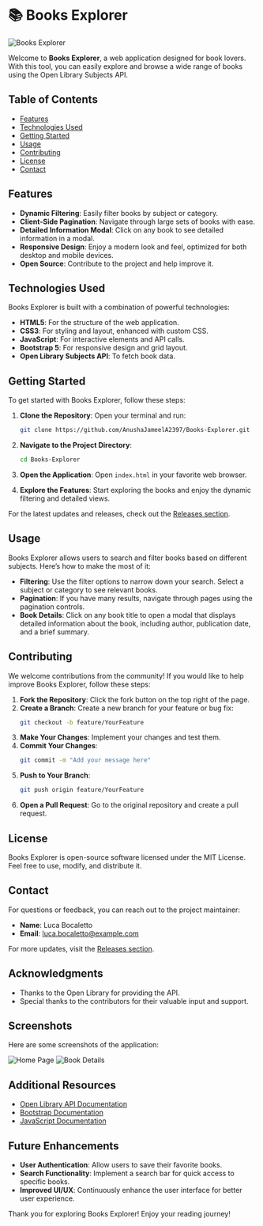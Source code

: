 # 📚 Books Explorer

![Books Explorer](https://img.shields.io/badge/Explore-Books-brightgreen)

Welcome to **Books Explorer**, a web application designed for book lovers. With this tool, you can easily explore and browse a wide range of books using the Open Library Subjects API. 

## Table of Contents
- [Features](#features)
- [Technologies Used](#technologies-used)
- [Getting Started](#getting-started)
- [Usage](#usage)
- [Contributing](#contributing)
- [License](#license)
- [Contact](#contact)

## Features

- **Dynamic Filtering**: Easily filter books by subject or category.
- **Client-Side Pagination**: Navigate through large sets of books with ease.
- **Detailed Information Modal**: Click on any book to see detailed information in a modal.
- **Responsive Design**: Enjoy a modern look and feel, optimized for both desktop and mobile devices.
- **Open Source**: Contribute to the project and help improve it.

## Technologies Used

Books Explorer is built with a combination of powerful technologies:

- **HTML5**: For the structure of the web application.
- **CSS3**: For styling and layout, enhanced with custom CSS.
- **JavaScript**: For interactive elements and API calls.
- **Bootstrap 5**: For responsive design and grid layout.
- **Open Library Subjects API**: To fetch book data.

## Getting Started

To get started with Books Explorer, follow these steps:

1. **Clone the Repository**: 
   Open your terminal and run:
   ```bash
   git clone https://github.com/AnushaJameelA2397/Books-Explorer.git
   ```

2. **Navigate to the Project Directory**:
   ```bash
   cd Books-Explorer
   ```

3. **Open the Application**:
   Open `index.html` in your favorite web browser.

4. **Explore the Features**: 
   Start exploring the books and enjoy the dynamic filtering and detailed views.

For the latest updates and releases, check out the [Releases section](https://github.com/AnushaJameelA2397/Books-Explorer/releases).

## Usage

Books Explorer allows users to search and filter books based on different subjects. Here’s how to make the most of it:

- **Filtering**: Use the filter options to narrow down your search. Select a subject or category to see relevant books.
- **Pagination**: If you have many results, navigate through pages using the pagination controls.
- **Book Details**: Click on any book title to open a modal that displays detailed information about the book, including author, publication date, and a brief summary.

## Contributing

We welcome contributions from the community! If you would like to help improve Books Explorer, follow these steps:

1. **Fork the Repository**: Click the fork button on the top right of the page.
2. **Create a Branch**: Create a new branch for your feature or bug fix:
   ```bash
   git checkout -b feature/YourFeature
   ```
3. **Make Your Changes**: Implement your changes and test them.
4. **Commit Your Changes**: 
   ```bash
   git commit -m "Add your message here"
   ```
5. **Push to Your Branch**: 
   ```bash
   git push origin feature/YourFeature
   ```
6. **Open a Pull Request**: Go to the original repository and create a pull request.

## License

Books Explorer is open-source software licensed under the MIT License. Feel free to use, modify, and distribute it.

## Contact

For questions or feedback, you can reach out to the project maintainer:

- **Name**: Luca Bocaletto
- **Email**: luca.bocaletto@example.com

For more updates, visit the [Releases section](https://github.com/AnushaJameelA2397/Books-Explorer/releases).

## Acknowledgments

- Thanks to the Open Library for providing the API.
- Special thanks to the contributors for their valuable input and support.

## Screenshots

Here are some screenshots of the application:

![Home Page](https://via.placeholder.com/600x400?text=Home+Page)
![Book Details](https://via.placeholder.com/600x400?text=Book+Details)

## Additional Resources

- [Open Library API Documentation](https://openlibrary.org/developers/api)
- [Bootstrap Documentation](https://getbootstrap.com/docs/5.0/getting-started/introduction/)
- [JavaScript Documentation](https://developer.mozilla.org/en-US/docs/Web/JavaScript)

## Future Enhancements

- **User Authentication**: Allow users to save their favorite books.
- **Search Functionality**: Implement a search bar for quick access to specific books.
- **Improved UI/UX**: Continuously enhance the user interface for better user experience.

Thank you for exploring Books Explorer! Enjoy your reading journey!